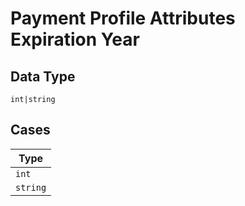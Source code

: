 
# Payment Profile Attributes Expiration Year

## Data Type

`int|string`

## Cases

| Type |
|  --- |
| `int` |
| `string` |

